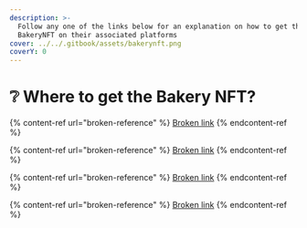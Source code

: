 ```yaml
---
description: >-
  Follow any one of the links below for an explanation on how to get the
  BakeryNFT on their associated platforms
cover: ../../.gitbook/assets/bakerynft.png
coverY: 0
---
```


# ❔ Where to get the Bakery NFT?

{% content-ref url="broken-reference" %}
[Broken link](broken-reference)
{% endcontent-ref %}

{% content-ref url="broken-reference" %}
[Broken link](broken-reference)
{% endcontent-ref %}

{% content-ref url="broken-reference" %}
[Broken link](broken-reference)
{% endcontent-ref %}

{% content-ref url="broken-reference" %}
[Broken link](broken-reference)
{% endcontent-ref %}
